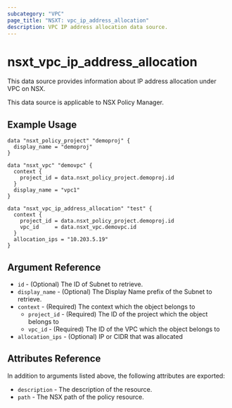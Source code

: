 ```yaml
---
subcategory: "VPC"
page_title: "NSXT: vpc_ip_address_allocation"
description: VPC IP address allocation data source.
---
```


# nsxt_vpc_ip_address_allocation

This data source provides information about IP address allocation under VPC on NSX.

This data source is applicable to NSX Policy Manager.

## Example Usage

```hcl
data "nsxt_policy_project" "demoproj" {
  display_name = "demoproj"
}

data "nsxt_vpc" "demovpc" {
  context {
    project_id = data.nsxt_policy_project.demoproj.id
  }
  display_name = "vpc1"
}

data "nsxt_vpc_ip_address_allocation" "test" {
  context {
    project_id = data.nsxt_policy_project.demoproj.id
    vpc_id     = data.nsxt_vpc.demovpc.id
  }
  allocation_ips = "10.203.5.19"
}
```

## Argument Reference

* `id` - (Optional) The ID of Subnet to retrieve.
* `display_name` - (Optional) The Display Name prefix of the Subnet to retrieve.
* `context` - (Required) The context which the object belongs to
  * `project_id` - (Required) The ID of the project which the object belongs to
  * `vpc_id` - (Required) The ID of the VPC which the object belongs to
* `allocation_ips` - (Optional) IP or CIDR that was allocated

## Attributes Reference

In addition to arguments listed above, the following attributes are exported:

* `description` - The description of the resource.
* `path` - The NSX path of the policy resource.
